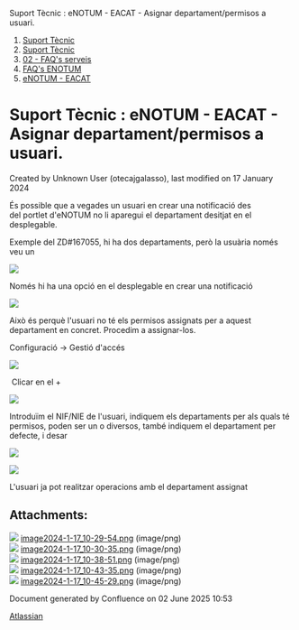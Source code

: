 Suport Tècnic : eNOTUM - EACAT - Asignar departament/permisos a usuari.  

1.  [Suport Tècnic](index.md)
2.  [Suport Tècnic](13893782.md)
3.  [02 - FAQ's serveis](26313393.md)
4.  [FAQ's ENOTUM](28705561.md)
5.  [eNOTUM - EACAT](eNOTUM---EACAT_36341078.md)

Suport Tècnic : eNOTUM - EACAT - Asignar departament/permisos a usuari.
=======================================================================

Created by Unknown User (otecajgalasso), last modified on 17 January 2024

  

És possible que a vegades un usuari en crear una notificació des del portlet d'eNOTUM no li aparegui el departament desitjat en el desplegable.

Exemple del ZD#167055, hi ha dos departaments, però la usuària només veu un

![](attachments/100008787/100008788.png)

Només hi ha una opció en el desplegable en crear una notificació

![](attachments/100008787/100008789.png)

  

Això és perquè l'usuari no té els permisos assignats per a aquest departament en concret. Procedim a assignar-los.

Configuració → Gestió d'accés

![](https://aoccat.zendesk.com/attachments/token/Hiqj1I2j7dMavJ7LEwtVnMr10/?name=image.png)

 Clicar en el +

![](https://aoccat.zendesk.com/attachments/token/Ny7Z5Oj98Y9DZnKWUNQ25jEnt/?name=image.png)

Introduïm el NIF/NIE de l'usuari, indiquem els departaments per als quals té permisos, poden ser un o diversos, també indiquem el departament per defecte, i desar

![](attachments/100008787/100008791.png)

  

![](attachments/100008787/100008792.png)

L'usuari ja pot realitzar operacions amb el departament assignat

  

  

Attachments:
------------

![](images/icons/bullet_blue.gif) [image2024-1-17\_10-29-54.png](attachments/100008787/100008788.png) (image/png)  
![](images/icons/bullet_blue.gif) [image2024-1-17\_10-30-35.png](attachments/100008787/100008789.png) (image/png)  
![](images/icons/bullet_blue.gif) [image2024-1-17\_10-38-51.png](attachments/100008787/100008790.png) (image/png)  
![](images/icons/bullet_blue.gif) [image2024-1-17\_10-43-35.png](attachments/100008787/100008791.png) (image/png)  
![](images/icons/bullet_blue.gif) [image2024-1-17\_10-45-29.png](attachments/100008787/100008792.png) (image/png)  

Document generated by Confluence on 02 June 2025 10:53

[Atlassian](http://www.atlassian.com/)
